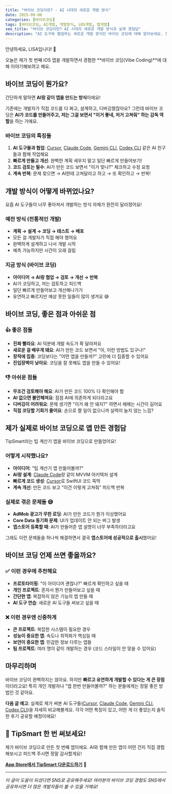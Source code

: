 ```yaml
---
title: "바이브 코딩이란? - AI 시대의 새로운 개발 방식"
date: 2025-09-06
categories: [바이브코딩]
tags: [바이브코딩, AI개발, 개발방식, iOS개발, 앱개발]
seo_title: "바이브 코딩이란? AI 시대의 새로운 개발 방식과 실제 경험담"
description: "AI 도구와 협업하는 새로운 개발 방식인 바이브 코딩에 대해 알아보세요. 전통적인 개발과의 차이점과 실제 경험담을 공유합니다."
---
```


안녕하세요, LISA입니다! 🙂

오늘은 제가 첫 번째 iOS 앱을 개발하면서 경험한 **바이브 코딩(Vibe Coding)**에 대해 이야기해보려고 해요. 

## 바이브 코딩이 뭔가요?

간단하게 말하면 **AI랑 같이 앱을 만드는 방식**이에요! 

기존에는 개발자가 직접 코드를 다 짜고, 설계하고, 디버깅했잖아요? 그런데 바이브 코딩은 **AI가 코드를 만들어주고, 저는 그걸 보면서 "이거 좋네, 저거 고쳐줘" 하는 감독 역할**을 하는 거예요.

### 바이브 코딩의 특징들

1. **AI 도구들과 협업**: [Cursor](https://cursor.com/downloads), [Claude Code](https://www.anthropic.com/claude-code), [Gemini CLI](https://github.com/google-gemini/gemini-cli), [Codex CLI](https://developers.openai.com/codex/cli/) 같은 AI 친구들과 함께 작업해요
2. **빠르게 만들고 개선**: 완벽한 계획 세우지 말고 일단 빠르게 만들어보기!
3. **코드 검토는 필수**: AI가 만든 코드 보면서 "이거 맞나?" 체크하고 수정 요청
4. **계속 반복**: 문제 찾으면 → AI한테 고쳐달라고 하고 → 또 확인하고 → 반복!

## 개발 방식이 어떻게 바뀌었나요?

요즘 AI 도구들이 너무 좋아져서 개발하는 방식 자체가 완전히 달라졌어요!

### 예전 방식 (전통적인 개발)
- **계획 → 설계 → 코딩 → 테스트 → 배포**
- 모든 걸 개발자가 직접 해야 했어요
- 완벽하게 설계하고 나서 개발 시작
- 예측 가능하지만 시간이 오래 걸림

### 지금 방식 (바이브 코딩)
- **아이디어 → AI랑 협업 → 검토 → 개선 → 반복**
- AI가 코딩하고, 저는 검토하고 피드백
- 일단 빠르게 만들어보고 개선해나가기
- 유연하고 빠르지만 예상 못한 일들이 많이 생겨요 😅

## 바이브 코딩, 좋은 점과 아쉬운 점

### 👍 좋은 점들
- **진짜 빨라요**: AI 덕분에 개발 속도가 확 달라져요
- **새로운 걸 배우게 돼요**: AI가 만든 코드 보면서 "아, 이런 방법도 있구나!"
- **창작에 집중**: 코딩보다는 "어떤 앱을 만들까?" 고민에 더 집중할 수 있어요
- **진입장벽이 낮아요**: 코딩을 잘 못해도 앱을 만들 수 있어요!

### 👎 아쉬운 점들
- **무조건 검토해야 해요**: AI가 만든 코드 100% 다 확인해야 함
- **AI 없으면 불안해져요**: 점점 AI에 의존하게 되더라고요
- **디버깅이 어려워요**: 문제 생기면 "이거 왜 안 돼지?" 하면서 헤매는 시간이 길어요
- **직접 코딩할 기회가 줄어요**: 손으로 짤 일이 없으니까 실력이 늘지 않는 느낌?

## 제가 실제로 바이브 코딩으로 앱 만든 경험담

TipSmart라는 팁 계산기 앱을 바이브 코딩으로 만들었어요!

### 어떻게 시작했나요?
- **아이디어**: "팁 계산기 앱 만들어볼까?"
- **AI랑 설계**: [Claude Code](https://www.anthropic.com/claude-code)랑 같이 MVVM 아키텍처 설계
- **빠르게 코드 생성**: [Cursor](https://cursor.com/downloads)로 SwiftUI 코드 뚝딱
- **계속 개선**: 만든 코드 보고 "이건 이렇게 고쳐줘" 피드백 반복

### 실제로 겪은 문제들 😅
- **AdMob 광고가 무한 로딩**: AI가 만든 코드가 뭔가 이상했어요
- **Core Data 동기화 문제**: UI가 업데이트 안 되는 버그 발생
- **앱스토어 등록할 때**: AI가 만들어준 앱 설명이 너무 부족하더라고요

그래도 이런 문제들을 하나씩 해결하면서 결국 **앱스토어에 성공적으로 출시**했어요!

## 바이브 코딩 언제 쓰면 좋을까요?

### ✅ 이런 경우에 추천해요
- **프로토타이핑**: "이 아이디어 괜찮나?" 빠르게 확인하고 싶을 때
- **개인 프로젝트**: 혼자서 뭔가 만들어보고 싶을 때
- **간단한 앱**: 복잡하지 않은 기능의 앱 만들 때
- **AI 도구 연습**: 새로운 AI 도구들 써보고 싶을 때

### ❌ 이런 경우엔 신중하게
- **큰 프로젝트**: 복잡한 시스템이 필요한 경우
- **성능이 중요한 앱**: 속도나 최적화가 핵심일 때
- **보안이 중요한 앱**: 민감한 정보 다루는 앱들
- **팀 프로젝트**: 여러 명이 같이 개발하는 경우 (코드 스타일이 안 맞을 수 있어요)

## 마무리하며

바이브 코딩이 완벽하지는 않아요. 하지만 **빠르고 유연하게 개발할 수 있다는 게 큰 장점**이더라고요! 특히 개인 개발자나 "앱 한번 만들어볼까?" 하는 분들에게는 정말 좋은 방법인 것 같아요.

**다음 글 예고**: 실제로 제가 써본 AI 도구들([Cursor](https://cursor.com/downloads), [Claude Code](https://www.anthropic.com/claude-code), [Gemini CLI](https://github.com/google-gemini/gemini-cli), [Codex CLI](https://developers.openai.com/codex/cli/))을 자세히 비교해볼게요. 각각 어떤 특징이 있고, 어떤 게 더 좋았는지 솔직한 후기 공유할 예정이에요!

## 📱 TipSmart 한 번 써보세요!

제가 바이브 코딩으로 만든 첫 번째 앱이에요. AI와 함께 만든 앱이 어떤 건지 직접 경험해보시고 피드백 주시면 정말 감사할게요!

**[App Store에서 TipSmart 다운로드하기](https://apps.apple.com/app/tipsmart-tip-calculator/id6749946714)** 📱

---

*이 글이 도움이 되셨다면 SNS로 공유해주세요! 여러분의 바이브 코딩 경험도 SNS에서 공유하시면 더 많은 개발자들이 볼 수 있을 거예요!*
